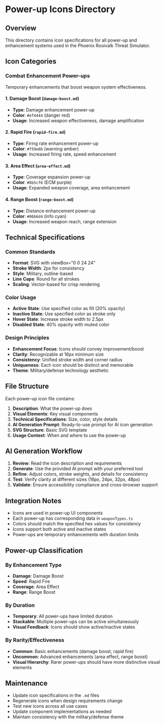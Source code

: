 # Power-up Icons Directory

## Overview
This directory contains icon specifications for all power-up and enhancement systems used in the Phoenix Rooivalk Threat Simulator.

## Icon Categories

### Combat Enhancement Power-ups
Temporary enhancements that boost weapon system effectiveness.

#### 1. Damage Boost (`damage-boost.md`)
- **Type**: Damage enhancement power-up
- **Color**: `#ef4444` (danger red)
- **Usage**: Increased weapon effectiveness, damage amplification

#### 2. Rapid Fire (`rapid-fire.md`)
- **Type**: Firing rate enhancement power-up
- **Color**: `#f59e0b` (warning amber)
- **Usage**: Increased firing rate, speed enhancement

#### 3. Area Effect (`area-effect.md`)
- **Type**: Coverage expansion power-up
- **Color**: `#8b5cf6` (ECM purple)
- **Usage**: Expanded weapon coverage, area enhancement

#### 4. Range Boost (`range-boost.md`)
- **Type**: Distance enhancement power-up
- **Color**: `#06b6d4` (info cyan)
- **Usage**: Increased weapon reach, range extension

## Technical Specifications

### Common Standards
- **Format**: SVG with viewBox="0 0 24 24"
- **Stroke Width**: 2px for consistency
- **Style**: Military, outline-based
- **Line Caps**: Round for all strokes
- **Scaling**: Vector-based for crisp rendering

### Color Usage
- **Active State**: Use specified color as fill (20% opacity)
- **Inactive State**: Use specified color as stroke only
- **Hover State**: Increase stroke width to 2.5px
- **Disabled State**: 40% opacity with muted color

### Design Principles
- **Enhancement Focus**: Icons should convey improvement/boost
- **Clarity**: Recognizable at 16px minimum size
- **Consistency**: Unified stroke width and corner radius
- **Uniqueness**: Each icon should be distinct and memorable
- **Theme**: Military/defense technology aesthetic

## File Structure
Each power-up icon file contains:
1. **Description**: What the power-up does
2. **Visual Elements**: Key visual components
3. **Technical Specifications**: Size, color, style details
4. **AI Generation Prompt**: Ready-to-use prompt for AI icon generation
5. **SVG Structure**: Basic SVG template
6. **Usage Context**: When and where to use the power-up

## AI Generation Workflow
1. **Review**: Read the icon description and requirements
2. **Generate**: Use the provided AI prompt with your preferred tool
3. **Refine**: Adjust colors, stroke weights, and details for consistency
4. **Test**: Verify clarity at different sizes (16px, 24px, 32px, 48px)
5. **Validate**: Ensure accessibility compliance and cross-browser support

## Integration Notes
- Icons are used in power-up UI components
- Each power-up has corresponding data in `weaponTypes.ts`
- Colors should match the specified hex values for consistency
- Icons support both active and inactive states
- Power-ups are temporary enhancements with duration limits

## Power-up Classification

### By Enhancement Type
- **Damage**: Damage Boost
- **Speed**: Rapid Fire
- **Coverage**: Area Effect
- **Range**: Range Boost

### By Duration
- **Temporary**: All power-ups have limited duration
- **Stackable**: Multiple power-ups can be active simultaneously
- **Visual Feedback**: Icons should show active/inactive states

### By Rarity/Effectiveness
- **Common**: Basic enhancements (damage boost, rapid fire)
- **Uncommon**: Advanced enhancements (area effect, range boost)
- **Visual Hierarchy**: Rarer power-ups should have more distinctive visual elements

## Maintenance
- Update icon specifications in the `.md` files
- Regenerate icons when design requirements change
- Test new icons across all use cases
- Update component implementations as needed
- Maintain consistency with the military/defense theme
